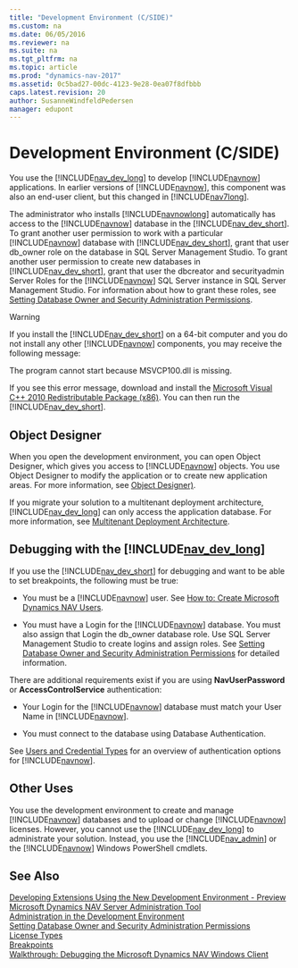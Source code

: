 ```yaml
---
title: "Development Environment (C/SIDE)"
ms.custom: na
ms.date: 06/05/2016
ms.reviewer: na
ms.suite: na
ms.tgt_pltfrm: na
ms.topic: article
ms.prod: "dynamics-nav-2017"
ms.assetid: 0c5bad27-00dc-4123-9e28-0ea07f8dfbbb
caps.latest.revision: 20
author: SusanneWindfeldPedersen
manager: edupont
---
```

# Development Environment (C/SIDE)
You use the [!INCLUDE[nav_dev_long](includes/nav_dev_long_md.md)] to develop [!INCLUDE[navnow](includes/navnow_md.md)] applications. In earlier versions of [!INCLUDE[navnow](includes/navnow_md.md)], this component was also an end-user client, but this changed in [!INCLUDE[nav7long](includes/nav7long_md.md)].  

 The administrator who installs [!INCLUDE[navnowlong](includes/navnowlong_md.md)] automatically has access to the [!INCLUDE[navnow](includes/navnow_md.md)] database in the [!INCLUDE[nav_dev_short](includes/nav_dev_short_md.md)]. To grant another user permission to work with a particular [!INCLUDE[navnow](includes/navnow_md.md)] database with [!INCLUDE[nav_dev_short](includes/nav_dev_short_md.md)], grant that user db\_owner role on the database in SQL Server Management Studio. To grant another user permission to create new databases in [!INCLUDE[nav_dev_short](includes/nav_dev_short_md.md)], grant that user the dbcreator and securityadmin Server Roles for the [!INCLUDE[navnow](includes/navnow_md.md)] SQL Server instance in SQL Server Management Studio. For information about how to grant these roles, see [Setting Database Owner and Security Administration Permissions](Setting-Database-Owner-and-Security-Administration-Permissions.md).  

> [!WARNING]  
>  If you install the [!INCLUDE[nav_dev_short](includes/nav_dev_short_md.md)] on a 64-bit computer and you do not install any other [!INCLUDE[navnow](includes/navnow_md.md)] components, you may receive the following message:  
>   
>  The program cannot start because MSVCP100.dll is missing.  
>   
>  If you see this error message, download and install the [Microsoft Visual C++ 2010 Redistributable Package \(x86\)](http://go.microsoft.com/fwlink/?LinkId=253073). You can then run the [!INCLUDE[nav_dev_short](includes/nav_dev_short_md.md)].  

## Object Designer  
 When you open the development environment, you can open Object Designer, which gives you access to [!INCLUDE[navnow](includes/navnow_md.md)] objects. You use Object Designer to modify the application or to create new application areas. For more information, see [Object Designer)](uiref/-$-S_2051-Object-Designer-$-.md).  

 If you migrate your solution to a multitenant deployment architecture, [!INCLUDE[nav_dev_long](includes/nav_dev_long_md.md)] can only access the application database. For more information, see [Multitenant Deployment Architecture](Multitenant-Deployment-Architecture.md).  

## Debugging with the [!INCLUDE[nav_dev_long](includes/nav_dev_long_md.md)]  
 If you use the [!INCLUDE[nav_dev_short](includes/nav_dev_short_md.md)] for debugging and want to be able to set breakpoints, the following must be true:  

-   You must be a [!INCLUDE[navnow](includes/navnow_md.md)] user. See [How to: Create Microsoft Dynamics NAV Users](How-to--Create-Microsoft-Dynamics-NAV-Users.md).  

-   You must have a Login for the [!INCLUDE[navnow](includes/navnow_md.md)] database. You must also assign that Login the db\_owner database role. Use SQL Server Management Studio to create logins and assign roles. See [Setting Database Owner and Security Administration Permissions](Setting-Database-Owner-and-Security-Administration-Permissions.md) for detailed information.  

 There are additional requirements exist if you are using **NavUserPassword** or **AccessControlService** authentication:  

-   Your Login for the [!INCLUDE[navnow](includes/navnow_md.md)] database must match your User Name in [!INCLUDE[navnow](includes/navnow_md.md)].  

-   You must connect to the database using Database Authentication.  

 See [Users and Credential Types](Users-and-Credential-Types.md) for an overview of authentication options for [!INCLUDE[navnow](includes/navnow_md.md)].  

## Other Uses  
 You use the development environment to create and manage [!INCLUDE[navnow](includes/navnow_md.md)] databases and to upload or change [!INCLUDE[navnow](includes/navnow_md.md)] licenses. However, you cannot use the [!INCLUDE[nav_dev_long](includes/nav_dev_long_md.md)] to administrate your solution. Instead, you use the [!INCLUDE[nav_admin](includes/nav_admin_md.md)] or the [!INCLUDE[navnow](includes/navnow_md.md)] Windows PowerShell cmdlets.  

## See Also  
[Developing Extensions Using the New Development Environment - Preview](newdev-dev-overview.md)  
 [Microsoft Dynamics NAV Server Administration Tool](Microsoft-Dynamics-NAV-Server-Administration-Tool.md)   
 [Administration in the Development Environment](Administration-in-the-Development-Environment.md)   
 [Setting Database Owner and Security Administration Permissions](Setting-Database-Owner-and-Security-Administration-Permissions.md)   
 [License Types](License-Types.md)   
 [Breakpoints](Breakpoints.md)   
 [Walkthrough: Debugging the Microsoft Dynamics NAV Windows Client](Walkthrough--Debugging-the-Microsoft-Dynamics-NAV-Windows-Client.md)
